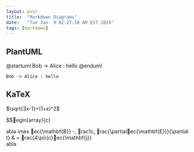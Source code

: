 ```yaml
---
layout: post
title:  "Markdown Diagrams"
date:   "Tue Jan  9 02:27:58 AM EST 2024"
tags: [markdown]
---
```

## PlantUML

@startuml
Bob -> Alice : hello
@enduml

``` plantuml
Bob -> Alice : hello
```

## KaTeX

$\sqrt{3x-1}+(1+x)^2$

$$egin{array}{c}


abla 	imes ec{\mathbf{B}} -\, rac1c\, rac{\partialec{\mathbf{E}}}{\partial t} &
= rac{4\pi}{c}ec{\mathbf{j}}    
abla 